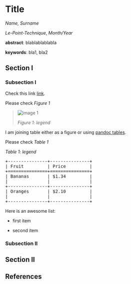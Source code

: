 # Title
_Name, Surname_

_Le-Point-Technique_, _Month/Year_

__abstract__: blablablablabla

__keywords__: bla1, bla2

## Section I
### Subsection I

Check this link [link](google.fr).

Please check _Figure 1_

> ![image 1](https://user-images.githubusercontent.com/6229031/142882134-04839c93-ce4d-4af5-88f6-97feb5cf7373.png)
>
> _Figure 1: legend_

I am joining table either as a figure or using [pandoc tables](https://pandoc.org/MANUAL.html#tables).

Please check _Table 1_

_Table 1: legend_

<pre>
+---------------+---------------+
| Fruit         | Price         | 
+===============+===============+
| Bananas       | $1.34         |
|               |               |
+---------------+---------------+
| Oranges       | $2.10         |
|               |               |
+---------------+---------------+
</pre>

Here is an awesome list:

- first item

- second item

### Subsection II
## Section II

## References
